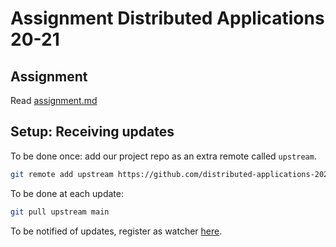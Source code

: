 # Assignment Distributed Applications 20-21

## Assignment

Read [assignment.md](assignment/assignment.md)

## Setup: Receiving updates

To be done once: add our project repo as an extra remote called `upstream`.

```bash
git remote add upstream https://github.com/distributed-applications-2021/assignment2021-v2
```

To be done at each update:

```bash
git pull upstream main
```

To be notified of updates, register as watcher [here](https://github.com/distributed-applications-2021/assignment2021-v2).
